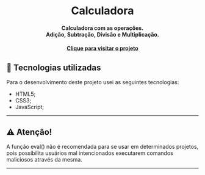 <h1 align="center">
  <br>Calculadora
</h1>

<h4 align="center">
  Calculadora com as operações. <br>
  Adição, Subtração, Divisão e Multiplicação.
</h4>

<h4 align="center"><a href="https://abraaowendel.github.io/Calculadora/" target="_blank">Clique para visitar o projeto</a></h4>

## 💼 Tecnologias utilizadas

Para o desenvolvimento deste projeto usei as seguintes tecnologias:

- HTML5;
- CSS3;
- JavaScript;

---

## ⚠️ Atenção!

A função eval() não é recomendada para se usar em determinados projetos, pois possibilita usuários
mal intencionados executarem comandos maliciosos através da mesma.

---

